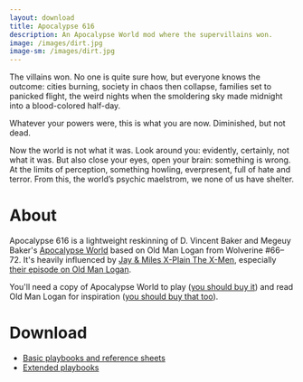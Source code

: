 ```yaml
---
layout: download
title: Apocalypse 616
description: An Apocalypse World mod where the supervillains won.
image: /images/dirt.jpg
image-sm: /images/dirt.jpg
---
```

The villains won. No one is quite sure how, but everyone knows the outcome: cities burning, society in chaos then collapse, families set to panicked flight, the weird nights when the smoldering sky made midnight into a blood-colored half-day.

Whatever your powers were, this is what you are now. Diminished, but not dead.

Now the world is not what it was. Look around you: evidently, certainly, not what it was. But also close your eyes, open your brain: something is wrong. At the limits of perception, something howling, everpresent, full of hate and terror. From this, the world’s psychic maelstrom, we none of us have shelter.

# About
Apocalypse 616 is a lightweight reskinning of D. Vincent Baker and Megeuy Baker's [Apocalypse World](http://apocalypse-world.com/) based on Old Man Logan from Wolverine #66–72. It's heavily influenced by [Jay & Miles X-Plain The X-Men](http://www.xplainthexmen.com/), especially [their episode on Old Man Logan](http://www.xplainthexmen.com/2017/03/149-panning-for-callbacks/).

You'll need a copy of Apocalypse World to play ([you should buy it](http://apocalypse-world.com/)) and read Old Man Logan for inspiration ([you should buy that too](http://amzn.to/2n8Hzxm)).

# Download
- [Basic playbooks and reference sheets](https://drive.google.com/file/d/0B8_Fz4m5hcoiLTVfbzVSUFlMNVk/view?usp=share_link&resourcekey=0-8CoZKYCItAtmyD1FZtkjbg)
- [Extended playbooks](https://drive.google.com/file/d/0B8_Fz4m5hcoiLTdhNUk5MHZQbWs/view?usp=share_link&resourcekey=0-MmwsyIGcNg3NoqdGEKJBIQ)
